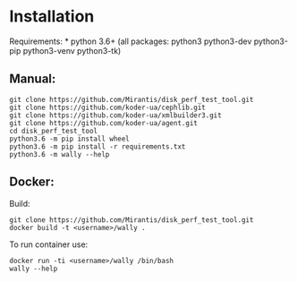 Installation
============

Requirements:
    * python 3.6+ (all packages: python3 python3-dev python3-pip python3-venv python3-tk)

Manual:
-------

    git clone https://github.com/Mirantis/disk_perf_test_tool.git
    git clone https://github.com/koder-ua/cephlib.git
    git clone https://github.com/koder-ua/xmlbuilder3.git
    git clone https://github.com/koder-ua/agent.git
    cd disk_perf_test_tool
    python3.6 -m pip install wheel
    python3.6 -m pip install -r requirements.txt
    python3.6 -m wally --help


Docker:
-------

Build:

    git clone https://github.com/Mirantis/disk_perf_test_tool.git
    docker build -t <username>/wally .

To run container use:

    docker run -ti <username>/wally /bin/bash
    wally --help

